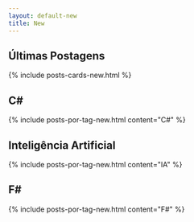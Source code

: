```yaml
---
layout: default-new
title: New
---
```


<h2 class="center">Últimas Postagens</h2>
{% include posts-cards-new.html %} 

<h2 class="center">C#</h2>
{% include posts-por-tag-new.html content="C#" %} 

<h2 class="center">Inteligência Artificial</h2>
{% include posts-por-tag-new.html content="IA" %} 

<h2 class="center">F#</h2>
{% include posts-por-tag-new.html content="F#" %} 